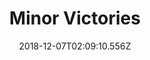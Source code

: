 ---
title: Minor Victories
artist: Minor Victories
date: 2018-12-07T02:09:10.556Z
cover: /upload/tumblr_oihg9eqkbb1vfaqyoo1_640.jpg
styles:
  - Alternative Rock
  - Post Rock
links:
  spotify: https://play.spotify.com/album/0p46EDlybGlyRyd44gZseq
  youtube: https://music.youtube.com/watch?v=0oz6nzPSZLg
  applemusic: https://itunes.apple.com/us/album/minor-victories/1083764200?uo=4
  soundcloud: ""
  bandcamp: https://minorvictories.bandcamp.com/album/minor-victories
  googleplay: https://play.google.com/music/m/Bjslfwvfjgh34syrfmpna6pnf4m?signup_if_needed=1
  deezer: https://www.deezer.com/album/13239355
---
